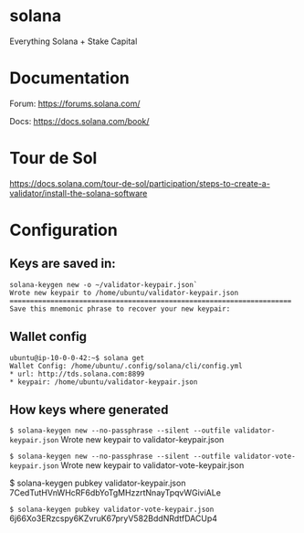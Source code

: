 # solana
Everything Solana + Stake Capital 

# Documentation

Forum: https://forums.solana.com/

Docs: https://docs.solana.com/book/

# Tour de Sol

https://docs.solana.com/tour-de-sol/participation/steps-to-create-a-validator/install-the-solana-software

# Configuration

## Keys are saved in: 

```
solana-keygen new -o ~/validator-keypair.json`
Wrote new keypair to /home/ubuntu/validator-keypair.json
=====================================================================
Save this mnemonic phrase to recover your new keypair:
```
## Wallet config

```
ubuntu@ip-10-0-0-42:~$ solana get
Wallet Config: /home/ubuntu/.config/solana/cli/config.yml
* url: http://tds.solana.com:8899
* keypair: /home/ubuntu/validator-keypair.json
```

## How keys where generated

`$ solana-keygen new --no-passphrase --silent --outfile validator-keypair.json` 
Wrote new keypair to validator-keypair.json

`$ solana-keygen new --no-passphrase --silent --outfile validator-vote-keypair.json` 
Wrote new keypair to validator-vote-keypair.json

$ solana-keygen pubkey validator-keypair.json 
7CedTutHVnWHcRF6dbYoTgMHzzrtNnayTpqvWGiviALe

`$ solana-keygen pubkey validator-vote-keypair.json`
6j66Xo3ERzcspy6KZvruK67pryV582BddNRdtfDACUp4

